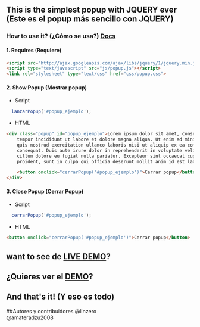 ## This is the simplest popup with JQUERY ever (Este es el popup más sencillo con JQUERY)
### How to use it? (¿Cómo se usa?) <a target="_balnk" href="http://linzero.github.io/simplest-popup/">Docs</a>

#### 1. Requires (Requiere)
```HTML
<script src="http://ajax.googleapis.com/ajax/libs/jquery/1/jquery.min.js" type="text/javascript"></script>
<script type="text/javascript" src="js/popup.js"></script>
<link rel="stylesheet" type="text/css" href="css/popup.css">
```
#### 2. Show Popup (Mostrar popup)
* Script
```javascript
  lanzarPopup('#popup_ejemplo');
```
* HTML
```html
<div class="popup" id="popup_ejemplo">Lorem ipsum dolor sit amet, consectetur adipisicing elit, sed do eiusmod
	tempor incididunt ut labore et dolore magna aliqua. Ut enim ad minim veniam,
	quis nostrud exercitation ullamco laboris nisi ut aliquip ex ea commodo
	consequat. Duis aute irure dolor in reprehenderit in voluptate velit esse
	cillum dolore eu fugiat nulla pariatur. Excepteur sint occaecat cupidatat non
	proident, sunt in culpa qui officia deserunt mollit anim id est laborum.

	<button onclick="cerrarPopup('#popup_ejemplo')">Cerrar popup</button>
</div>
```
#### 3. Close Popup (Cerrar Popup)
* Script
```javascript
  cerrarPopup('#popup_ejemplo');
```
* HTML
```HTML
<button onclick="cerrarPopup('#popup_ejemplo')">Cerrar popup</button>
```
## want to see de <a target="_blank" href="http://rawgit.com/linzero/simplest-popup/master/index.html">LIVE DEMO</a>?
## ¿Quieres ver el <a target="_blank" href="http://rawgit.com/linzero/simplest-popup/master/index.html">DEMO</a>?
## And that's it! (Y eso es todo)

##Autores y contribuidores
@linzero
</br>
@amateradzu2008
